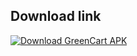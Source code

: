 ## Download link
[![Download GreenCart APK](https://img.shields.io/badge/Download%20GreenCart%20APK-Get%20It%20Now!-red?style=for-the-badge&logo=android)](https://drive.google.com/file/d/1nC60PSbhac0V0jtege_JTjH0vt1VaWfE/view?usp=sharing)

